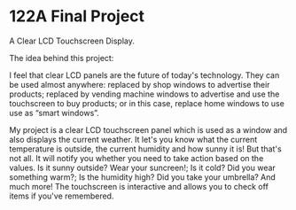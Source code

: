 # 122A Final Project

A Clear LCD Touchscreen Display.


The idea behind this project: 

I feel that clear LCD panels are the future of today's technology. They can be used almost anywhere: replaced by shop windows to advertise their products; replaced by vending machine windows to advertise and use the touchscreen to buy products; or in this case, replace home windows to use use as “smart windows”.

My project is a clear LCD touchscreen panel which is used as a window and also displays the current weather. It let's you know what the current temperature is outside, the current humidity and how sunny it is! But that's not all. It will notify you whether you need to take action based on the values. Is it sunny outside? Wear your suncreen!; Is it cold? Did you wear something warm?; Is the humidity high? Did you take your umbrella? And much more!
The touchscreen is interactive and allows you to check off items if you've remembered.
